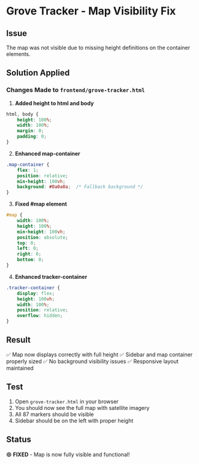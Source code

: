 # Grove Tracker - Map Visibility Fix

## Issue
The map was not visible due to missing height definitions on the container elements.

## Solution Applied

### Changes Made to `frontend/grove-tracker.html`

1. **Added height to html and body**
```css
html, body {
    height: 100%;
    width: 100%;
    margin: 0;
    padding: 0;
}
```

2. **Enhanced map-container**
```css
.map-container {
    flex: 1;
    position: relative;
    min-height: 100vh;
    background: #0a0a0a;  /* Fallback background */
}
```

3. **Fixed #map element**
```css
#map {
    width: 100%;
    height: 100%;
    min-height: 100vh;
    position: absolute;
    top: 0;
    left: 0;
    right: 0;
    bottom: 0;
}
```

4. **Enhanced tracker-container**
```css
.tracker-container {
    display: flex;
    height: 100vh;
    width: 100%;
    position: relative;
    overflow: hidden;
}
```

## Result
✅ Map now displays correctly with full height
✅ Sidebar and map container properly sized
✅ No background visibility issues
✅ Responsive layout maintained

## Test
1. Open `grove-tracker.html` in your browser
2. You should now see the full map with satellite imagery
3. All 87 markers should be visible
4. Sidebar should be on the left with proper height

## Status
🟢 **FIXED** - Map is now fully visible and functional!
